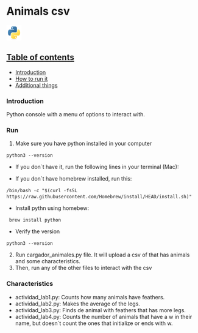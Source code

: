 # Animals csv

<a href="https://www.python.org" target="_blank" rel="noreferrer"> <img src="https://raw.githubusercontent.com/devicons/devicon/master/icons/python/python-original.svg" alt="python" width="40" height="40"/> 

## Table of contents
* [Introduction](#Introduction)
* [How to run it](#Run)
* [Additional things](#Characteristics)

### Introduction
Python console with a menu of options to interact with. 

### Run
1. Make sure you have python installed in your computer
```
python3 --version
```
- If you don´t have it, run the following lines in your terminal (Mac):
* If you don´t have homebrew installed, run this:
```
/bin/bash -c "$(curl -fsSL https://raw.githubusercontent.com/Homebrew/install/HEAD/install.sh)"
```
* Install pythn using homebew:
```
 brew install python
```
* Verify the version
```
python3 --version
```
  
2. Run cargador_animales.py file. It will upload a csv of that has animals and some characteristics.
3. Then, run any of the other files to interact with the csv

### Characteristics
- actividad_lab1.py: Counts how many animals have feathers.
- actividad_lab2.py: Makes the average of the legs.
- actividad_lab3.py: Finds de animal with feathers that has more legs.
- actividad_lab4.py: Counts the number of animals that have a w in their name, but doesn´t count the ones that initialize or ends with w.

